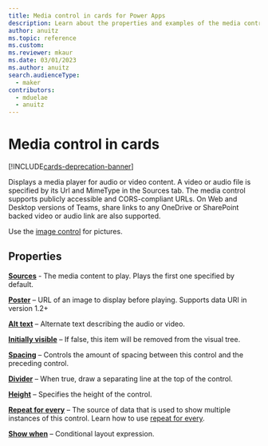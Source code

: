 ```yaml
---
title: Media control in cards for Power Apps
description: Learn about the properties and examples of the media control for cards in Power Apps.
author: anuitz
ms.topic: reference
ms.custom: 
ms.reviewer: mkaur
ms.date: 03/01/2023
ms.author: anuitz
search.audienceType:
  - maker
contributors:
  - mduelae
  - anuitz
---
```


# Media control in cards

[!INCLUDE[cards-deprecation-banner](~/includes/cards-deprecation-notice.md)]

Displays a media player for audio or video content. A video or audio file is specified by its Url and MimeType in the Sources tab. The media control supports publicly accessible and CORS-compliant URLs. On Web and Desktop versions of Teams, share links to any OneDrive or SharePoint backed video or audio link are also supported.

Use the [image control](image.md) for pictures.

## Properties

**[Sources](control-reference.md#s)** - The media content to play. Plays the first one specified by default.

**[Poster](control-reference.md#p)** – URL of an image to display before playing. Supports data URI in version 1.2+

**[Alt text](control-reference.md#a)** – Alternate text describing the audio or video.

**[Initially visible](control-reference.md#i)** – If false, this item will be removed from the visual tree.

**[Spacing](control-reference.md#s)** – Controls the amount of spacing between this control and the preceding control.

**[Divider](control-reference.md#d)** – When true, draw a separating line at the top of the control.

**[Height](control-reference.md#h)** – Specifies the height of the control.

**[Repeat for every](control-reference.md#r)** – The source of data that is used to show multiple instances of this control. Learn how to use [repeat for every](control-reference.md#r).

**[Show when](control-reference.md#s)** – Conditional layout expression.
